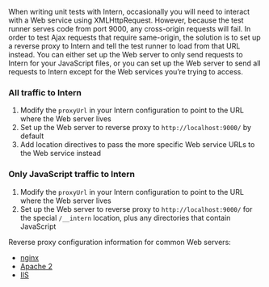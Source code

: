 When writing unit tests with Intern, occasionally you will need to interact with a Web service using XMLHttpRequest. However, because the test runner serves code from port 9000, any cross-origin requests will fail. In order to test Ajax requests that require same-origin, the solution is to set up a reverse proxy to Intern and tell the test runner to load from that URL instead. You can either set up the Web server to only send requests to Intern for your JavaScript files, or you can set up the Web server to send all requests to Intern except for the Web services you’re trying to access.

### All traffic to Intern

1. Modify the `proxyUrl` in your Intern configuration to point to the URL where the Web server lives
2. Set up the Web server to reverse proxy to `http://localhost:9000/` by default
3. Add location directives to pass the more specific Web service URLs to the Web service instead

### Only JavaScript traffic to Intern

1. Modify the `proxyUrl` in your Intern configuration to point to the URL where the Web server lives
2. Set up the Web server to reverse proxy to `http://localhost:9000/` for the special `/__intern` location, plus any directories that contain JavaScript

Reverse proxy configuration information for common Web servers:

* [nginx](http://wiki.nginx.org/HttpProxyModule)
* [Apache 2](https://httpd.apache.org/docs/2.2/mod/mod_proxy.html)
* [IIS](http://www.iis.net/learn/extensions/url-rewrite-module/reverse-proxy-with-url-rewrite-v2-and-application-request-routing)